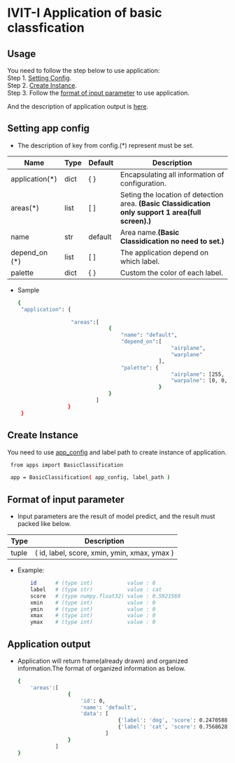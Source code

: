 # IVIT-I Application of basic classfication
## Usage
You need to follow the step below to use application:  
Step 1. [Setting Config](#setting-app-config).  
Step 2. [Create Instance](#create-instance).  
Step 3. Follow the [format of input parameter](#format-of-input-parameter) to use application.

And the description of application output is [here](#application-output).   
## Setting app config 
* The description of key from config.(*) represent must be set.  

| Name | Type | Default | Description |
| --- | --- | --- | --- |
|application(*)|dict|{  }|Encapsulating all information of configuration.|
|areas(*)|list|[  ]|Seting the location of detection area. **(Basic Classidication only support 1 area(full screen).)**|
|name|str|default|Area name.**(Basic Classidication no need to set.)**|
| depend_on (*) | list | [ ] | The application depend on which label. |
| palette | dict | { } | Custom the color of each label. |
* Sample

   ```bash
   {
    "application": {

                    "areas":[
                                {
                                    "name": "default",
                                    "depend_on":[ 
                                                    "airplane", 
                                                    "warplane" 
                                                ],
                                    "palette": {
                                                    "airplane": [255, 255, 255],
                                                    "warpalne": [0, 0, 0],
                                                }
                                }
                            ]
                   }
    }
   ``` 
## Create Instance
You need to use [app_config](#setting-app-config) and label path to create instance of application.
   ```bash
    from apps import BasicClassification

    app = BasicClassification( app_config, label_path )
   ``` 
## Format of input parameter
* Input parameters are the result of model predict, and the result must packed like below.

| Type | Description |
| --- | --- |
|tuple|( id, label, score, xmin, ymin, xmax,  ymax )|
* Example:
    ```bash
        id      # (type int)           value : 0   
        label   # (type str)           value : cat   
        score   # (type numpy.float32) value : 0.5921569   
        xmin    # (type int)           value : 0   
        ymin    # (type int)           value : 0   
        xmax    # (type int)           value : 0   
        ymax    # (type int)           value : 0    
    ```
## Application output 
* Application will return frame(already drawn) and organized information.The format of organized information as below.
    ```bash
    {
        'areas':[
                    {
                        'id': 0, 
                        'name': 'default', 
                        'data': [
                                    {'label': 'dog', 'score': 0.24705884}, 
                                    {'label': 'cat', 'score': 0.7568628}
                                ]
                    }
                ]
    }
    
    ```